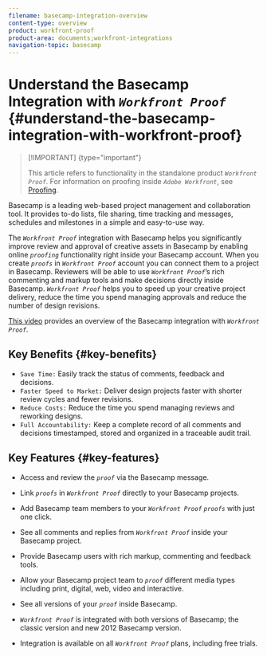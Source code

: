 ```yaml
---
filename: basecamp-integration-overview
content-type: overview
product: workfront-proof
product-area: documents;workfront-integrations
navigation-topic: basecamp
---
```




# Understand the Basecamp Integration with *`Workfront Proof`* {#understand-the-basecamp-integration-with-workfront-proof}



>[!IMPORTANT] {type="important"}
>
>This article refers to functionality in the standalone product *`Workfront Proof`*. For information on proofing inside *`Adobe Workfront`*, see [Proofing](_proofing.md).


Basecamp is a leading web-based project management and collaboration tool. It provides to-do lists, file sharing, time tracking and messages, schedules and milestones in a simple and easy-to-use way.


The *`Workfront Proof`* integration with Basecamp helps you significantly improve review and approval of creative assets in Basecamp by enabling online *`proofing`* functionality right inside your Basecamp account. When you create *`proofs`* in *`Workfront Proof`* account you can connect them to a project in Basecamp. Reviewers will be able to use *`Workfront Proof`*’s rich commenting and markup tools and make decisions directly inside Basecamp. *`Workfront Proof`* helps you to speed up your creative project delivery, reduce the time you spend managing approvals and reduce the number of design revisions.


[This video](https://vimeo.com/77216478) provides an overview of the Basecamp integration with *`Workfront Proof`*. 


## Key Benefits {#key-benefits}




* `Save Time:` Easily track the status of comments, feedback and decisions.
* `Faster Speed to Market:` Deliver design projects faster with shorter review cycles and fewer revisions.
* `Reduce Costs:` Reduce the time you spend managing reviews and reworking designs.
* `Full Accountability:` Keep a complete record of all comments and decisions timestamped, stored and organized in a traceable audit trail.




## Key Features {#key-features}




* Access and review the *`proof`* via the Basecamp message.
* Link *`proofs`* in *`Workfront Proof`* directly to your Basecamp projects.

* Add Basecamp team members to your *`Workfront Proof`* *`proofs`* with just one click.

* See all comments and replies from *`Workfront Proof`* inside your Basecamp project.
* Provide Basecamp users with rich markup, commenting and feedback tools.
* Allow your Basecamp project team to *`proof`* different media types including print, digital, web, video and interactive.
* See all versions of your *`proof`* inside Basecamp.
* *`Workfront Proof`* is integrated with both versions of Basecamp; the classic version and new 2012 Basecamp version.
* Integration is available on all *`Workfront Proof`* plans, including free trials.


